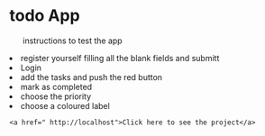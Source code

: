 <h1> todo App </h1>

<ul>instructions to test the app</ul>
    <li> register yourself filling all the blank fields and submitt</li>
    <li> Login </li>
    <li>add the tasks and push the red button</li>
    <li>mark as completed</li>
    <li>choose the priority</li>
    <li>choose a coloured label</li>
    
    <a href=" http://localhost">Click here to see the project</a>
    
    
    

